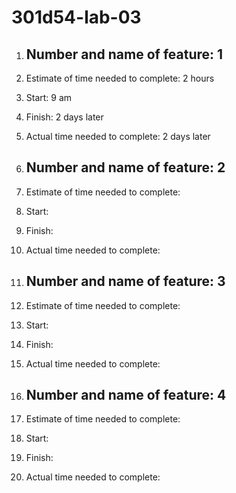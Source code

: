 # 301d54-lab-03

1. ## Number and name of feature: 1

1. Estimate of time needed to complete: 2 hours

1. Start: 9 am

1. Finish: 2 days later

1. Actual time needed to complete: 2 days later

1. ## Number and name of feature: 2

1. Estimate of time needed to complete:

1. Start:

1. Finish:

1. Actual time needed to complete:

1. ## Number and name of feature: 3

1. Estimate of time needed to complete:

1. Start:

1. Finish:

1. Actual time needed to complete:

1. ## Number and name of feature: 4

1. Estimate of time needed to complete:

1. Start:

1. Finish:

1. Actual time needed to complete:
